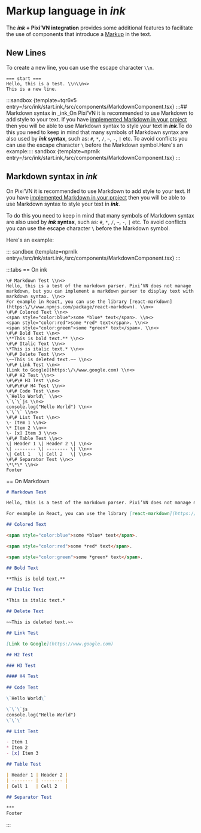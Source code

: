 # Markup language in _ink_

The **_ink_ + Pixi’VN integration** provides some additional features to facilitate the use of components that introduce a [Markup](/start/markup-markdown.md) in the text.

## New Lines

To create a new line, you can use the escape character `\\n`.

```ink
=== start ===
Hello, this is a test. \\n\\n<>
This is a new line.
```

:::sandbox {template=tqr6v5 entry=/src/ink/start.ink,/src/components/MarkdownComponent.tsx}
:::## Markdown syntax in _ink_On Pixi’VN it is recommended to use Markdown to add style to your text. If you have [implemented Markdown in your project](/start/markup-markdown.md) then you will be able to use Markdown syntax to style your text in _**ink**_.To do this you need to keep in mind that many symbols of Markdown syntax are also used by **_ink_ syntax**, such as: `#`, `*`, `/`, `~`, `-`, `|` etc. To avoid conflicts you can use the escape character `\` before the Markdown symbol.Here's an example:::: sandbox {template=nprnlk entry=/src/ink/start.ink,/src/components/MarkdownComponent.tsx}
:::

## Markdown syntax in _ink_

On Pixi’VN it is recommended to use Markdown to add style to your text. If you have [implemented Markdown in your project](/start/markup-markdown.md) then you will be able to use Markdown syntax to style your text in _**ink**_.

To do this you need to keep in mind that many symbols of Markdown syntax are also used by **_ink_ syntax**, such as: `#`, `*`, `/`, `~`, `-`, `|` etc. To avoid conflicts you can use the escape character `\` before the Markdown symbol.

Here's an example:

::: sandbox {template=nprnlk entry=/src/ink/start.ink,/src/components/MarkdownComponent.tsx}
:::

:::tabs
\== On ink

```ink
\# Markdown Test \\n<>
Hello, this is a test of the markdown parser. Pixi’VN does not manage markdown, but you can implement a markdown parser to display text with markdown syntax. \\n<>
For example in React, you can use the library [react-markdown](https:\/\/www.npmjs.com/package/react-markdown). \\n<>
\#\# Colored Text \\n<>
<span style="color:blue">some *blue* text</span>. \\n<>
<span style="color:red">some *red* text</span>. \\n<>
<span style="color:green">some *green* text</span>. \\n<>
\#\# Bold Text \\n<>
\**This is bold text.** \\n<>
\#\# Italic Text \\n<>
\*This is italic text.* \\n<>
\#\# Delete Text \\n<>
\~~This is deleted text.~~ \\n<>
\#\# Link Test \\n<>
[Link to Google](https:\/\/www.google.com) \\n<>
\#\# H2 Test \\n<>
\#\#\# H3 Test \\n<>
\#\#\#\# H4 Test \\n<>
\#\# Code Test \\n<>
\`Hello World\` \\n<>
\`\`\`js \\n<>
console.log("Hello World") \\n<>
\`\`\` \\n<>
\#\# List Test \\n<>
\- Item 1 \\n<>
\* Item 2 \\n<>
\- [x] Item 3 \\n<>
\#\# Table Test \\n<>
\| Header 1 \| Header 2 \| \\n<>
\| -------- \| -------- \| \\n<>
\| Cell 1   \| Cell 2   \| \\n<>
\#\# Separator Test \\n<>
\*\*\* \\n<>
Footer
```

\== On Markdown

```markdown
# Markdown Test

Hello, this is a test of the markdown parser. Pixi’VN does not manage markdown, but you can implement a markdown parser to display text with markdown syntax.

For example in React, you can use the library [react-markdown](https://www.npmjs.com/package/react-markdown).

## Colored Text

<span style="color:blue">some *blue* text</span>.

<span style="color:red">some *red* text</span>.

<span style="color:green">some *green* text</span>.

## Bold Text

**This is bold text.**

## Italic Text

*This is italic text.*

## Delete Text

~~This is deleted text.~~

## Link Test

[Link to Google](https://www.google.com)

## H2 Test

### H3 Test

#### H4 Test
 
## Code Test

\`Hello World\`

\`\`\`js
console.log("Hello World")
\`\`\`

## List Test

- Item 1
* Item 2
- [x] Item 3

## Table Test

| Header 1 | Header 2 |
| -------- | -------- |
| Cell 1   | Cell 2   |

## Separator Test

***
Footer
```

:::
